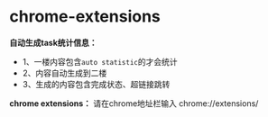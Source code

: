 # chrome-extensions

**自动生成task统计信息：**
- 1、一楼内容包含```auto statistic```的才会统计
- 2、内容自动生成到二楼
- 3、生成的内容包含完成状态、超链接跳转

**chrome extensions：**
请在chrome地址栏输入 chrome://extensions/
